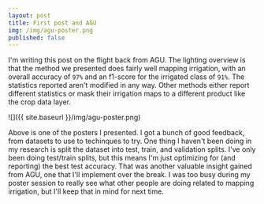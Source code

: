 ```yaml
---
layout: post
title: First post and AGU
img: /img/agu-poster.png
published: false
---
```


I'm writing this post on the flight back from AGU. 
The lighting overview is that the method we presented does fairly well mapping irrigation, with an overall accuracy of ```97%``` and an f1-score for the irrigated class of ```91%```. The statistics reported aren't modified in any way. Other methods either report different statistics or mask their irrigation maps to a different product like the crop data layer. 

![]({{ site.baseurl }}/img/agu-poster.png)

Above is one of the posters I presented. I got a bunch of good feedback,
from datasets to use to techinques to try. One thing I haven't been doing in my research is split the dataset into test, train, and validation splits. I've only been doing test/train splits, but this means I'm just optimizing for (and reporting) the best test accuracy. That was another valuable insight gained from AGU, one that I'll implement over the break. I was too busy during my poster session to really see what other people are doing related to mapping irrigation, but I'll keep that in mind for next time.
